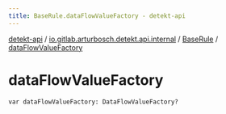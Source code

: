 ```yaml
---
title: BaseRule.dataFlowValueFactory - detekt-api
---
```


[detekt-api](../../index.html) / [io.gitlab.arturbosch.detekt.api.internal](../index.html) / [BaseRule](index.html) / [dataFlowValueFactory](./data-flow-value-factory.html)

# dataFlowValueFactory

`var dataFlowValueFactory: DataFlowValueFactory?`